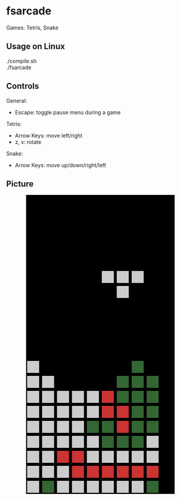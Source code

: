 # fsarcade
Games: Tetris, Snake

## Usage on Linux
./compile.sh\
./fsarcade


## Controls
General:
- Escape: toggle pause menu during a game

Tetris:
- Arrow Keys: move left/right
- z, x: rotate

Snake:
- Arrow Keys: move up/down/right/left


## Picture
<p align="center">
  <img alt="pic_login" src="data/pic_tetris.png">
</p>
